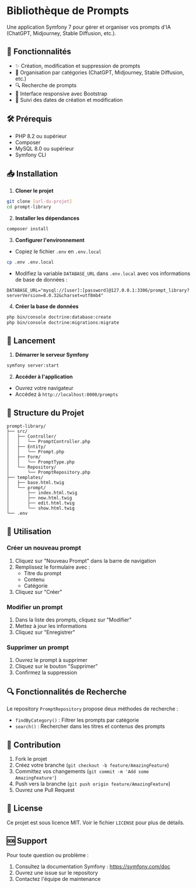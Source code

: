 # Bibliothèque de Prompts

Une application Symfony 7 pour gérer et organiser vos prompts d'IA (ChatGPT, Midjourney, Stable Diffusion, etc.).

## 🚀 Fonctionnalités

- ✨ Création, modification et suppression de prompts
- 📂 Organisation par catégories (ChatGPT, Midjourney, Stable Diffusion, etc.)
- 🔍 Recherche de prompts
- 📱 Interface responsive avec Bootstrap
- 📅 Suivi des dates de création et modification

## 🛠️ Prérequis

- PHP 8.2 ou supérieur
- Composer
- MySQL 8.0 ou supérieur
- Symfony CLI

## 📥 Installation

1. **Cloner le projet**
```bash
git clone [url-du-projet]
cd prompt-library
```

2. **Installer les dépendances**
```bash
composer install
```

3. **Configurer l'environnement**
- Copiez le fichier `.env` en `.env.local`
```bash
cp .env .env.local
```
- Modifiez la variable `DATABASE_URL` dans `.env.local` avec vos informations de base de données :
```
DATABASE_URL="mysql://[user]:[password]@127.0.0.1:3306/prompt_library?serverVersion=8.0.32&charset=utf8mb4"
```

4. **Créer la base de données**
```bash
php bin/console doctrine:database:create
php bin/console doctrine:migrations:migrate
```

## 🚀 Lancement

1. **Démarrer le serveur Symfony**
```bash
symfony server:start
```

2. **Accéder à l'application**
- Ouvrez votre navigateur
- Accédez à `http://localhost:8000/prompts`

## 📁 Structure du Projet

```
prompt-library/
├── src/
│   ├── Controller/
│   │   └── PromptController.php
│   ├── Entity/
│   │   └── Prompt.php
│   ├── Form/
│   │   └── PromptType.php
│   └── Repository/
│       └── PromptRepository.php
├── templates/
│   ├── base.html.twig
│   └── prompt/
│       ├── index.html.twig
│       ├── new.html.twig
│       ├── edit.html.twig
│       └── show.html.twig
└── .env
```

## 🔧 Utilisation

### Créer un nouveau prompt
1. Cliquez sur "Nouveau Prompt" dans la barre de navigation
2. Remplissez le formulaire avec :
   - Titre du prompt
   - Contenu
   - Catégorie
3. Cliquez sur "Créer"

### Modifier un prompt
1. Dans la liste des prompts, cliquez sur "Modifier"
2. Mettez à jour les informations
3. Cliquez sur "Enregistrer"

### Supprimer un prompt
1. Ouvrez le prompt à supprimer
2. Cliquez sur le bouton "Supprimer"
3. Confirmez la suppression

## 🔍 Fonctionnalités de Recherche

Le repository `PromptRepository` propose deux méthodes de recherche :
- `findByCategory()` : Filtrer les prompts par catégorie
- `search()` : Rechercher dans les titres et contenus des prompts

## 🤝 Contribution

1. Fork le projet
2. Créez votre branche (`git checkout -b feature/AmazingFeature`)
3. Committez vos changements (`git commit -m 'Add some AmazingFeature'`)
4. Push vers la branche (`git push origin feature/AmazingFeature`)
5. Ouvrez une Pull Request

## 📝 License

Ce projet est sous licence MIT. Voir le fichier `LICENSE` pour plus de détails.

## 🆘 Support

Pour toute question ou problème :
1. Consultez la documentation Symfony : https://symfony.com/doc
2. Ouvrez une issue sur le repository
3. Contactez l'équipe de maintenance
